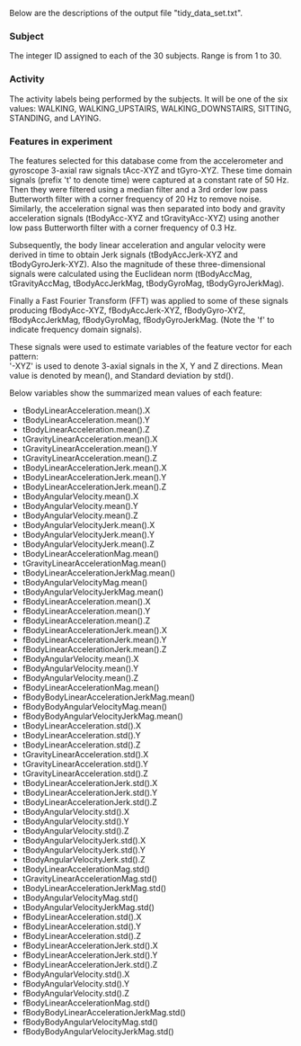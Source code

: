 Below are the descriptions of the output file "tidy_data_set.txt".

### Subject
The integer ID assigned to each of the 30 subjects. Range is from 1 to 30.

### Activity
The activity labels being performed by the subjects. It will be one of the six values: WALKING, WALKING_UPSTAIRS, WALKING_DOWNSTAIRS, SITTING, STANDING, and LAYING.

### Features in experiment
The features selected for this database come from the accelerometer and gyroscope 3-axial raw signals tAcc-XYZ and tGyro-XYZ. These time domain signals (prefix 't' to denote time) were captured at a constant rate of 50 Hz. Then they were filtered using a median filter and a 3rd order low pass Butterworth filter with a corner frequency of 20 Hz to remove noise. Similarly, the acceleration signal was then separated into body and gravity acceleration signals (tBodyAcc-XYZ and tGravityAcc-XYZ) using another low pass Butterworth filter with a corner frequency of 0.3 Hz. 

Subsequently, the body linear acceleration and angular velocity were derived in time to obtain Jerk signals (tBodyAccJerk-XYZ and tBodyGyroJerk-XYZ). Also the magnitude of these three-dimensional signals were calculated using the Euclidean norm (tBodyAccMag, tGravityAccMag, tBodyAccJerkMag, tBodyGyroMag, tBodyGyroJerkMag). 

Finally a Fast Fourier Transform (FFT) was applied to some of these signals producing fBodyAcc-XYZ, fBodyAccJerk-XYZ, fBodyGyro-XYZ, fBodyAccJerkMag, fBodyGyroMag, fBodyGyroJerkMag. (Note the 'f' to indicate frequency domain signals). 

These signals were used to estimate variables of the feature vector for each pattern:  
'-XYZ' is used to denote 3-axial signals in the X, Y and Z directions. Mean value is denoted by mean(), and Standard deviation by std().

Below variables show the summarized mean values of each feature:

* tBodyLinearAcceleration.mean().X
* tBodyLinearAcceleration.mean().Y
* tBodyLinearAcceleration.mean().Z
* tGravityLinearAcceleration.mean().X
* tGravityLinearAcceleration.mean().Y
* tGravityLinearAcceleration.mean().Z
* tBodyLinearAccelerationJerk.mean().X
* tBodyLinearAccelerationJerk.mean().Y
* tBodyLinearAccelerationJerk.mean().Z
* tBodyAngularVelocity.mean().X
* tBodyAngularVelocity.mean().Y
* tBodyAngularVelocity.mean().Z
* tBodyAngularVelocityJerk.mean().X
* tBodyAngularVelocityJerk.mean().Y
* tBodyAngularVelocityJerk.mean().Z
* tBodyLinearAccelerationMag.mean()
* tGravityLinearAccelerationMag.mean()
* tBodyLinearAccelerationJerkMag.mean()
* tBodyAngularVelocityMag.mean()
* tBodyAngularVelocityJerkMag.mean()
* fBodyLinearAcceleration.mean().X
* fBodyLinearAcceleration.mean().Y
* fBodyLinearAcceleration.mean().Z
* fBodyLinearAccelerationJerk.mean().X
* fBodyLinearAccelerationJerk.mean().Y
* fBodyLinearAccelerationJerk.mean().Z
* fBodyAngularVelocity.mean().X
* fBodyAngularVelocity.mean().Y
* fBodyAngularVelocity.mean().Z
* fBodyLinearAccelerationMag.mean()
* fBodyBodyLinearAccelerationJerkMag.mean()
* fBodyBodyAngularVelocityMag.mean()
* fBodyBodyAngularVelocityJerkMag.mean()
* tBodyLinearAcceleration.std().X
* tBodyLinearAcceleration.std().Y
* tBodyLinearAcceleration.std().Z
* tGravityLinearAcceleration.std().X
* tGravityLinearAcceleration.std().Y
* tGravityLinearAcceleration.std().Z
* tBodyLinearAccelerationJerk.std().X
* tBodyLinearAccelerationJerk.std().Y
* tBodyLinearAccelerationJerk.std().Z
* tBodyAngularVelocity.std().X
* tBodyAngularVelocity.std().Y
* tBodyAngularVelocity.std().Z
* tBodyAngularVelocityJerk.std().X
* tBodyAngularVelocityJerk.std().Y
* tBodyAngularVelocityJerk.std().Z
* tBodyLinearAccelerationMag.std()
* tGravityLinearAccelerationMag.std()
* tBodyLinearAccelerationJerkMag.std()
* tBodyAngularVelocityMag.std()
* tBodyAngularVelocityJerkMag.std()
* fBodyLinearAcceleration.std().X
* fBodyLinearAcceleration.std().Y
* fBodyLinearAcceleration.std().Z
* fBodyLinearAccelerationJerk.std().X
* fBodyLinearAccelerationJerk.std().Y
* fBodyLinearAccelerationJerk.std().Z
* fBodyAngularVelocity.std().X
* fBodyAngularVelocity.std().Y
* fBodyAngularVelocity.std().Z
* fBodyLinearAccelerationMag.std()
* fBodyBodyLinearAccelerationJerkMag.std()
* fBodyBodyAngularVelocityMag.std()
* fBodyBodyAngularVelocityJerkMag.std()